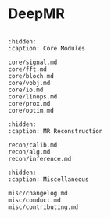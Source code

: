 # DeepMR
```{include} ../../_README.md
```

<!---
```{toctree}
:hidden:
:caption: User Guide

user_guide/getting_started.md
user_guide/overview.md

```
-->

<!---
```{toctree}
:hidden:
:maxdepth: 2
:caption: Tutorials

tutorials/index.md
tutorials/01-warmup-mri-recon.ipynb
tutorials/02-dl-mri-recon.ipynb

```
-->

```{toctree}
:hidden:
:caption: Core Modules

core/signal.md
core/fft.md
core/bloch.md
core/vobj.md
core/io.md
core/linops.md
core/prox.md
core/optim.md

```

```{toctree}
:hidden:
:caption: MR Reconstruction

recon/calib.md
recon/alg.md
recon/inference.md

```

```{toctree}
:hidden:
:caption: Miscellaneous

misc/changelog.md
misc/conduct.md
misc/contributing.md

```


